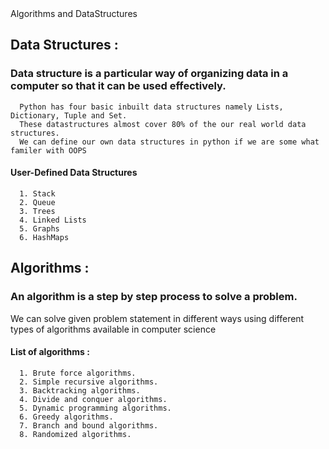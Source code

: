 <snippet>
  <content><![CDATA[

# Algorithms and DataStructures
## Data Structures :
  ### Data structure is a particular way of organizing data in a computer so that it can be used effectively.
      Python has four basic inbuilt data structures namely Lists, Dictionary, Tuple and Set.
      These datastructures almost cover 80% of the our real world data structures.
      We can define our own data structures in python if we are some what familer with OOPS
  #### User-Defined Data Structures
      1. Stack
      2. Queue
      3. Trees
      4. Linked Lists
      5. Graphs
      6. HashMaps
  
 ## Algorithms :
   ### An algorithm is a step by step process to solve a problem.
   We can solve given problem statement in different ways using different types of algorithms available in computer science
   #### List of algorithms :
      1. Brute force algorithms.
      2. Simple recursive algorithms.
      3. Backtracking algorithms.
      4. Divide and conquer algorithms.
      5. Dynamic programming algorithms.
      6. Greedy algorithms.
      7. Branch and bound algorithms.
      8. Randomized algorithms.

</content>
  <tabTrigger></tabTrigger>
</snippet>
